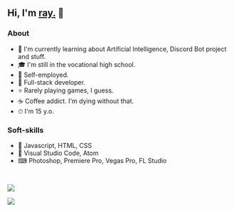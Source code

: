 ## Hi, I'm <a href="https://ray1337.com/about" target="_blank">ray.</a> 👋
### About
- 🤖 I'm currently learning about Artificial Intelligence, Discord Bot project and stuff.
- 🎓 I'm still in the vocational high school.
- 💼 Self-employed.
- 🧠 Full-stack developer.
- ⭐ Rarely playing games, I guess.
- ☕ Coffee addict. I'm dying without that.
- ⏱ I'm 15 y.o.

### Soft-skills
- 🤖 Javascript, HTML, CSS
- 🔧 Visual Studio Code, Atom
- ⌨ Photoshop, Premiere Pro, Vegas Pro, FL Studio

<br>

<a href="https://ray1337.com"><img align="center" src="https://github-readme-stats.vercel.app/api?username=conver4y&show_icons=true&theme=dark&count_private=true&include_all_commits=true"/></a>

<a href="https://wakatime.com/@ray1337"><img align="center" src="https://github-readme-stats.vercel.app/api/wakatime?username=ray1337&layout=compact&text_color=FFFFFF&bg_color=121112&hide_progress=false"/></a>

<!--<a href="https://ray1337.com"><img align="center" src="https://github-readme-stats.vercel.app/api/top-langs/?username=conver4y&hide_border=true&theme=tokyonight"/></a>-->

